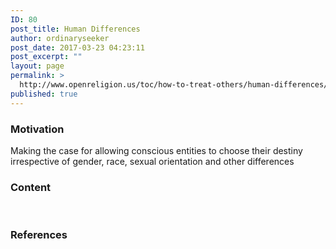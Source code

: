 ```yaml
---
ID: 80
post_title: Human Differences
author: ordinaryseeker
post_date: 2017-03-23 04:23:11
post_excerpt: ""
layout: page
permalink: >
  http://www.openreligion.us/toc/how-to-treat-others/human-differences/
published: true
---
```

<h3>Motivation</h3>
Making the case for allowing conscious entities to choose their destiny irrespective of gender, race, sexual orientation and other differences
<h3>Content</h3>
&nbsp;
<h3>References</h3>